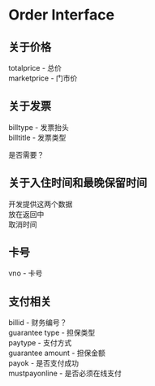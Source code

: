 Order Interface
===============

关于价格
--------

totalprice - 总价  
marketprice - 门市价   

关于发票
---------

billtype - 发票抬头  
billtitle - 发票类型  

是否需要？  



关于入住时间和最晚保留时间
--------------------------

开发提供这两个数据  
放在返回中  
取消时间

卡号
----

vno - 卡号   

支付相关
--------

billid - 财务编号？  
guarantee type - 担保类型  
paytype - 支付方式  
guarantee amount -  担保金额  
payok - 是否支付成功  
mustpayonline - 是否必须在线支付
